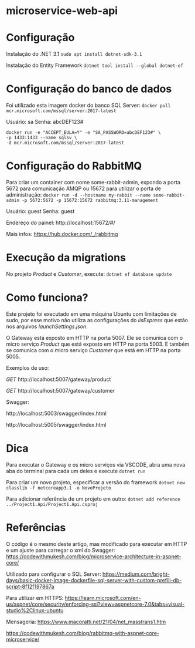# microservice-web-api

# Configuração

Instalação do .NET 3.1
`sudo apt install dotnet-sdk-3.1`

Instalação do Entity Framework
`dotnet tool install --global dotnet-ef`

# Configuração do banco de dados

Foi utilizado esta imagem docker do banco SQL Server:
`docker pull mcr.microsoft.com/mssql/server:2017-latest`

Usuário: sa
Senha: abcDEF123#

```
docker run -e "ACCEPT_EULA=Y" -e "SA_PASSWORD=abcDEF123#" \
-p 1433:1433 --name sqlsv \
-d mcr.microsoft.com/mssql/server:2017-latest
```

# Configuração do RabbitMQ

Para criar um container com nome some-rabbit-admin, expondo a porta 5672 para comunicação AMQP ou 15672 para utilizar o porta de administração:
`docker run -d --hostname my-rabbit --name some-rabbit-admin -p 5672:5672 -p 15672:15672 rabbitmq:3.11-management`

Usuário: guest
Senha: guest

Endereço do painel:
http://localhost:15672/#/

Mais infos:
https://hub.docker.com/_/rabbitmq

# Execução da migrations

No projeto *Product* e *Customer*, execute:
`dotnet ef database update`

# Como funciona?

Este projeto foi executado em uma máquina Ubuntu com limitações de sudo, por esse motivo não utiliza as configurações do *iisExpress* que estão nos arquivos *launchSettings.json*.

O Gateway está exposto em HTTP na porta 5007.
Ele se comunica com o micro serviço *Product* que está exposto em HTTP na porta 5003.
E também se comunica com o micro serviço *Customer* que está em HTTP na porta 5005.

Exemplos de uso:

*GET* http://localhost:5007/gateway/product

*GET* http://localhost:5007/gateway/customer

Swagger:

http://localhost:5003/swagger/index.html

http://localhost:5005/swagger/index.html

# Dica

Para executar o Gateway e os micro serviços via VSCODE, abra uma nova aba do terminal para cada um deles e execute `dotnet run`

Para criar um novo projeto, especificar a versão do framework
`dotnet new classlib -f netcoreapp3.1 -o NovoProjeto`

Para adicionar referência de um projeto em outro:
`dotnet add reference ../Project1.Api/Project1.Api.csproj`

# Referências

O código é o mesmo deste artigo, mas modificado para executar em HTTP e um ajuste para carregar o xml do Swagger:
https://codewithmukesh.com/blog/microservice-architecture-in-aspnet-core/

Utilizado para configurar o SQL Server:
https://medium.com/bright-days/basic-docker-image-dockerfile-sql-server-with-custom-prefill-db-script-8f12f197867a

Para utilizar em HTTPS:
https://learn.microsoft.com/en-us/aspnet/core/security/enforcing-ssl?view=aspnetcore-7.0&tabs=visual-studio%2Clinux-ubuntu

Mensageria:
https://www.macoratti.net/21/04/net_masstrans1.htm

https://codewithmukesh.com/blog/rabbitmq-with-aspnet-core-microservice/